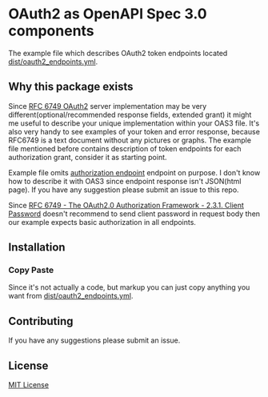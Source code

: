 # OAuth2 as OpenAPI Spec 3.0 components

The example file which describes OAuth2 token endpoints located [dist/oauth2_endpoints.yml](dist/oauth2_endpoints.yml).

## Why this package exists
Since [RFC 6749 OAuth2](https://tools.ietf.org/html/rfc6749) server implementation may be very different(optional/recommended response fields, extended grant) it might me useful to describe your unique implementation within your OAS3 file. It's also very handy to see examples of your token and error response, because RFC6749 is a text document without any pictures or graphs. The example file mentioned before contains description of token endpoints for each authorization grant, consider it as starting point.

Example file omits [authorization endpoint](https://tools.ietf.org/html/rfc6749#section-3.1) endpoint on purpose. I don't know how to describe it with OAS3 since endpoint response isn't JSON(html page). If you have any suggestion please submit an issue to this repo.

Since [RFC 6749 - The OAuth2.0 Authorization Framework - 2.3.1. Client Password](https://tools.ietf.org/html/rfc6749#section-2.3.1) doesn't recommend to send client password in request body then our example expects basic authorization in all endpoints.

## Installation

### Copy Paste
Since it's not actually a code, but markup you can just copy anything you want from [dist/oauth2_endpoints.yml](dist/oauth2_endpoints.yml).

## Contributing

If you have any suggestions please submit an issue.

## License
[MIT License](LICENSE)
